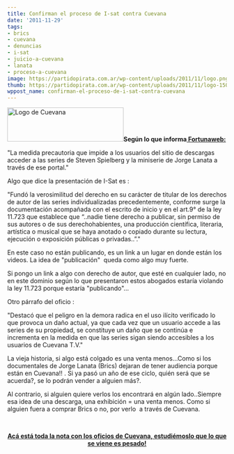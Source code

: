 ```yaml
---
title: Confirman el proceso de I-sat contra Cuevana
date: '2011-11-29'
tags:
- brics
- cuevana
- denuncias
- i-sat
- juicio-a-cuevana
- lanata
- proceso-a-cuevana
image: https://partidopirata.com.ar/wp-content/uploads/2011/11/logo.png
thumb: https://partidopirata.com.ar/wp-content/uploads/2011/11/logo-150x78.png
wppost_name: confirman-el-proceso-de-i-sat-contra-cuevana
---
```


<a href="https://partidopirata.com.ar/wp-content/uploads/2011/11/logo.png"><img class="aligncenter size-full wp-image-2318" title="Cuevana" src="https://partidopirata.com.ar/wp-content/uploads/2011/11/logo.png" alt="Logo de Cuevana" width="267" height="78" /></a><strong>Según lo que informa<a href="http://fortunaweb.com.ar/2011-11-29-73401-la-medida-cautelar-de-i-sat-c-cuevana-completa/2/" target="_blank"> Fortunaweb:</a></strong>

"La medida precautoria que impide a los usuarios del sitio de descargas acceder a las series de Steven Spielberg y la miniserie de Jorge Lanata a través de ese portal."

Algo que dice la presentación de I-Sat es :

"Fundó la verosimilitud del derecho en su carácter de titular de los derechos de autor de las series individualizadas
precedentemente, conforme surge la documentación acompañada con el escrito de inicio y en el art.9° de la ley 11.723 que establece que “..nadie tiene derecho a publicar, sin permiso de sus autores o de sus derechohabientes, una producción científica, literaria, artística o musical que se haya anotado o copiado durante su lectura, ejecución o exposición públicas o privadas..”."

En este caso no están publicando, es un link a un lugar en donde están los videos. La idea de "publicación"  queda como algo muy fuerte.

Si pongo un link a algo con derecho de autor, que esté en cualquier lado, no en este dominio según lo que presentaron estos abogados estaría violando la ley 11.723 porque estaría "publicando"...

Otro párrafo del oficio :

"Destacó que el peligro en la demora radica en el uso ilícito verificado lo que provoca un daño actual, ya que cada vez que un
usuario accede a las series de su propiedad, se constituye un daño que se continúa e incrementa en la medida en que las series sigan siendo accesibles a los usuarios de Cuevana T.V."

La vieja historia, si algo está colgado es una venta menos...Como si los documentales de Jorge Lanata (Brics) dejaran de tener audiencia porque están en Cuevana!! . Si ya pasó un año de ese ciclo, quién será que se acuerda?, se lo podrán vender a alguien más?.

Al contrario, si alguien quiere verlos los encontrará en algún lado..Siempre esa idea de una descarga, una exhibición = una venta menos. Como si alguien fuera a comprar Brics o no, por verlo  a través de Cuevana.

&nbsp;
<p style="text-align: center;">
<strong> <a href="http://fortunaweb.com.ar/2011-11-29-73401-la-medida-cautelar-de-i-sat-c-cuevana-completa/" target="_blank">Acá está toda la nota con los oficios de Cuevana, estudiémoslo que lo que se viene es pesado!</a></strong></p>
&nbsp;
